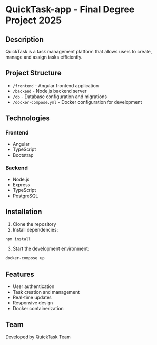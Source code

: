 # QuickTask-app - Final Degree Project 2025

## Description
QuickTask is a task management platform that allows users to create, manage and assign tasks efficiently.

## Project Structure
- `/frontend` - Angular frontend application
- `/backend` - Node.js backend server
- `/db` - Database configuration and migrations
- `/docker-compose.yml` - Docker configuration for development

## Technologies
### Frontend
- Angular
- TypeScript
- Bootstrap

### Backend
- Node.js
- Express
- TypeScript
- PostgreSQL

## Installation
1. Clone the repository
2. Install dependencies:
```bash
npm install
```
3. Start the development environment:
```bash
docker-compose up
```

## Features
- User authentication
- Task creation and management
- Real-time updates
- Responsive design
- Docker containerization

## Team
Developed by QuickTask Team

